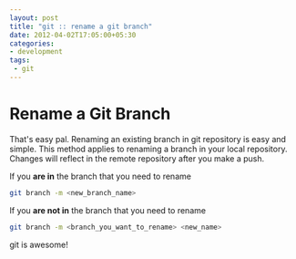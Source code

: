 ```yaml
---
layout: post
title: "git :: rename a git branch"
date: 2012-04-02T17:05:00+05:30
categories:
- development
tags:
 - git
---
```


# Rename a Git Branch

That's easy pal. Renaming an existing branch in git repository is easy and simple. This method applies to renaming a branch in your local repository. Changes will reflect in the remote repository after you make a push.

If you **are in** the branch that you need to rename
```bash
git branch -m <new_branch_name>
```

If you **are not in** the branch that you need to rename

```bash
git branch -m <branch_you_want_to_rename> <new_name>
```

git is awesome!
